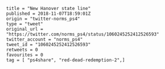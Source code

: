 ```
title = "New Hanover state line"
published = 2018-11-07T18:59:01Z
origin = "twitter-norms_ps4"
type = "tweet"
original_url = "https://twitter.com/norms_ps4/status/1060245252412526593"
twitter_account = "norms_ps4"
tweet_id = "1060245252412526593"
retweets = 0
favourites = 0
tag = [ "ps4share", "red-dead-redemption-2",]
```

<p class='image'><img src='https://mnf.m17s.net/2018/11/07/Dra_b5JW4AEezcU.jpg' alt=''></p>

